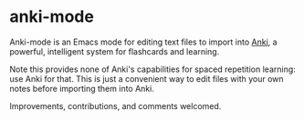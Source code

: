 # anki-mode

Anki-mode is an Emacs mode for editing text files to import into
[Anki](http://ankisrs.net/), a powerful, intelligent system for
flashcards and learning.

Note this provides none of Anki's capabilities for spaced repetition
learning: use Anki for that. This is just a convenient way to edit
files with your own notes before importing them into Anki.

Improvements, contributions, and comments welcomed. 
